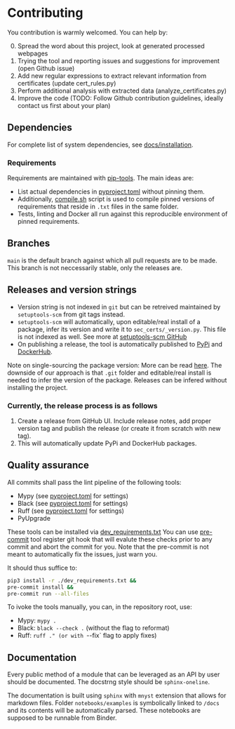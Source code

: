 # Contributing

You contribution is warmly welcomed. You can help by:

 0. Spread the word about this project, look at generated processed webpages
 1. Trying the tool and reporting issues and suggestions for improvement (open Github issue)
 2. Add new regular expressions to extract relevant information from certificates (update cert_rules.py)
 3. Perform additional analysis with extracted data (analyze_certificates.py)
 3. Improve the code (TODO: Follow Github contribution guidelines, ideally contact us first about your plan)

## Dependencies

For complete list of system dependencies, see [docs/installation](https://seccerts.org/docs/installation.html).

### Requirements

Requirements are maintained with [pip-tools](https://github.com/jazzband/pip-tools). The main ideas are:
- List actual dependencies in [pyproject.toml](https://github.com/crocs-muni/sec-certs/blob/main/pyproject.toml) without pinning them.
- Additionally, [compile.sh](https://github.com/crocs-muni/sec-certs/blob/main/requirements/compile.sh) script is used to compile pinned versions of requirements that reside in `.txt` files in the same folder.
- Tests, linting and Docker all run against this reproducible environment of pinned requirements.

## Branches

`main` is the default branch against which all pull requests are to be made. This branch is not neccessarily stable, only the releases are.

## Releases and version strings

- Version string is not indexed in `git` but can be retreived maintained by `setuptools-scm` from git tags instead.
- `setuptools-scm` will automatically, upon editable/real install of a package, infer its version and write it to `sec_certs/_version.py`. This file is not indexed as well. See more at [setuptools-scm GitHub](https://github.com/pypa/setuptools_scm)
- On publishing a release, the tool is automatically published to [PyPi](https://pypi.org/project/sec-certs/) and [DockerHub](https://hub.docker.com/repository/docker/seccerts/sec-certs).

Note on single-sourcing the package version: More can be read [here](https://packaging.python.org/en/latest/guides/single-sourcing-package-version/). The downside of our approach is that `.git` folder and editable/real install is needed to infer the version of the package. Releases can be infered without installing the project.

### Currently, the release process is as follows

1. Create a release from GitHub UI. Include release notes, add proper version tag and publish the release (or create it from scratch with new tag).
2. This will automatically update PyPi and DockerHub packages.


## Quality assurance

All commits shall pass the lint pipeline of the following tools:

- Mypy (see [pyproject.toml](https://github.com/crocs-muni/sec-certs/blob/main/pyproject.toml) for settings)
- Black (see [pyproject.toml](https://github.com/crocs-muni/sec-certs/blob/main/pyproject.toml) for settings)
- Ruff (see [pyproject.toml](https://github.com/crocs-muni/sec-certs/blob/main/pyproject.toml) for settings)
- PyUpgrade

These tools can be installed via [dev_requirements.txt](https://github.com/crocs-muni/sec-certs/blob/main/dev_requirements.txt) You can use [pre-commit](https://pre-commit.com/) tool register git hook that will evalute these checks prior to any commit and abort the commit for you. Note that the pre-commit is not meant to automatically fix the issues, just warn you.

It should thus suffice to:

```bash
pip3 install -r ./dev_requirements.txt &&
pre-commit install &&
pre-commit run --all-files
```

To ivoke the tools manually, you can, in the repository root, use:
- Mypy: `mypy .`
- Black: `black --check .` (without the flag to reformat)
- Ruff: `ruff ." (or with `--fix` flag to apply fixes)

## Documentation

Every public method of a module that can be leveraged as an API by user should be documented. The docstrng style should
be `sphinx-oneline`.

The documentation is built using `sphinx` with `mnyst` extension that allows for markdown files. Folder `notebooks/examples` is symbolically linked to `/docs` and its contents will be automatically parsed. These notebooks are supposed to be runnable from Binder.